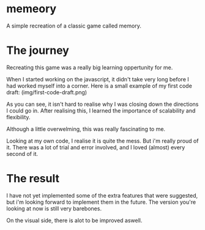 # memeory
A simple recreation of a classic game called memory.

# The journey
Recreating this game was a really big learning oppertunity for me.

When I started working on the javascript, it didn't take very long before I had worked myself into a corner.
Here is a small example of my first code draft:
(img/first-code-draft.png)

As you can see, it isn't hard to realise why I was closing down the directions I could go in.
After realising this, I learned the importance of scalability and flexibility.

Although a little overwelming, this was really fascinating to me. 

Looking at my own code, I realise it is quite the mess. But i'm really proud of it.
There was a lot of trial and error involved, and I loved (almost) every second of it.

# The result
I have not yet implemented some of the extra features that were suggested, but i'm looking forward to implement them in the future.
The version you're looking at now is still very barebones.

On the visual side, there is alot to be improved aswell.




